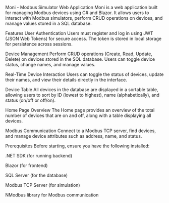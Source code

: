 Moni - Modbus Simulator Web Application
Moni is a web application built for managing Modbus devices using C# and Blazor. It allows users to interact with Modbus simulators, perform CRUD operations on devices, and manage values stored in a SQL database.

Features
User Authentication
Users must register and log in using JWT (JSON Web Tokens) for secure access. The token is stored in local storage for persistence across sessions.

Device Management
Perform CRUD operations (Create, Read, Update, Delete) on devices stored in the SQL database. Users can toggle device status, change names, and manage values.

Real-Time Device Interaction
Users can toggle the status of devices, update their names, and view their details directly in the interface.

Device Table
All devices in the database are displayed in a sortable table, allowing users to sort by ID (lowest to highest), name (alphabetically), and status (on/off or off/on).

Home Page Overview
The Home page provides an overview of the total number of devices that are on and off, along with a table displaying all devices.

Modbus Communication
Connect to a Modbus TCP server, find devices, and manage device attributes such as address, name, and status.

Prerequisites
Before starting, ensure you have the following installed:

.NET SDK (for running backend)

Blazor (for frontend)

SQL Server (for the database)

Modbus TCP Server (for simulation)

NModbus library for Modbus communication